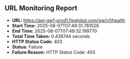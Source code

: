 ## URL Monitoring Report

- **URL:** https://api-gw1-prod1.fisglobal.com/gw/v1/health
- **Start Time:** 2025-08-07T07:49:31.761026
- **End Time:** 2025-08-07T07:49:32.199770
- **Total Time Taken:** 0.438744 seconds
- **HTTP Status Code:** 403
- **Status:** Failure
- **Failure Reason:** HTTP Status Code: 403
